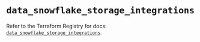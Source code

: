 # `data_snowflake_storage_integrations`

Refer to the Terraform Registry for docs: [`data_snowflake_storage_integrations`](https://registry.terraform.io/providers/snowflakedb/snowflake/2.4.0/docs/data-sources/storage_integrations).

